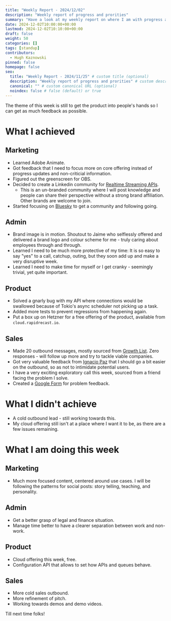 ```yaml
---
title: "Weekly Report - 2024/12/02"
description: "Weekly report of progress and prorities"
summary: "Have a look at my weekly report on where I am with progress and focus."
date: 2024-12-02T10:00:00+00:00
lastmod: 2024-12-02T10:10:00+00:00
draft: false
weight: 50
categories: []
tags: [standup]
contributors:
  - Hugh Kaznowski
pinned: false
homepage: false
seo:
  title: "Weekly Report - 2024/11/25" # custom title (optional)
  description: "Weekly report of progress and prorities" # custom description (recommended)
  canonical: "" # custom canonical URL (optional)
  noindex: false # false (default) or true
---
```


The theme of this week is still to get the product into people's hands so I can get as much feedback as possible.

# What I achieved

## Marketing

- Learned Adobe Animate.
- Got feedback that I need to focus more on core offering instead of progress updates and non-criticial information.
- Figured out the greenscreen for OBS.
- Decided to create a Linkedin community for [Realtime Streaming APIs](https://www.linkedin.com/groups/13118544/). 
  - This is an un-branded community where I will post knowledge and people can share their perspective without a strong brand affiliation. Other brands are welcome to join.
- Started focusing on [Bluesky](https://bsky.app/profile/rapidrecast.io) to get a community and following going.

## Admin

- Brand image is in motion. Shoutout to Jaime who selflessly offered and delivered a brand logo and colour scheme for me  - truly caring about employees through and through.
- Learned I need to be much more protective of my time: It is so easy to say "yes" to a call, catchup, outing, but they soon add up and make a very disruptive week.
- Learned I need to make time for myself or I get cranky - seemingly trivial, yet quite important.

## Product

- Solved a gnarly bug with my API where connections would be swallowed because of Tokio's async scheduler not picking up a task.
- Added more tests to prevent regressions from happening again.
- Put a box up on Hetzner for a free offering of the product, available from `cloud.rapidrecast.io`.

## Sales

- Made 20 outbound messages, mostly sourced from [Growth List](https://growthlist.co/london-startups/). Zero responses - will follow up more and try to tackle viable companies.
- Got very valuable feedback from [Ignacio Paz](https://www.linkedin.com/in/ignaciopaz87/) that I should go a bit easier on the outbound, so as not to intimidate potential users.
- I have a very exciting exploratory call this week, sourced from a friend facing the problem I solve.
- Created a [Google Form](https://docs.google.com/forms/d/e/1FAIpQLSeMRyOrgXcMiOKIVaDRqlkzsEqS-MfQD542om8TC446gvSK5A/viewform?usp=sf_link) for problem feedback.

# What I didn't achieve

- A cold outbound lead - still working towards this.
- My cloud offering still isn't at a place where I want it to be, as there are a few issues remaining.

# What I am doing this week

## Marketing

- Much more focused content, centered around use cases. I will be following the patterns for social posts: story telling, teaching, and personality. 

## Admin

- Get a better grasp of legal and finance situation.
- Manage time better to have a clearer separation between work and non-work.

## Product

- Cloud offering this week, free.
- Configuration API that allows to set how APIs and queues behave.

## Sales

- More cold sales outbound.
- More refinement of pitch.
- Working towards demos and demo videos.

Till next time folks!